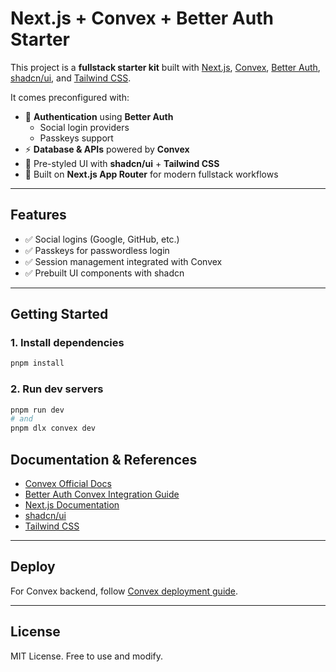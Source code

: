 # Next.js + Convex + Better Auth Starter

This project is a **fullstack starter kit** built with [Next.js](https://nextjs.org), [Convex](https://convex.dev), [Better Auth](https://www.better-auth.com), [shadcn/ui](https://ui.shadcn.com), and [Tailwind CSS](https://tailwindcss.com).

It comes preconfigured with:

- 🔑 **Authentication** using **Better Auth**
  - Social login providers
  - Passkeys support
- ⚡ **Database & APIs** powered by **Convex**
- 🎨 Pre-styled UI with **shadcn/ui** + **Tailwind CSS**
- 🚀 Built on **Next.js App Router** for modern fullstack workflows

---

## Features

- ✅ Social logins (Google, GitHub, etc.)
- ✅ Passkeys for passwordless login
- ✅ Session management integrated with Convex
- ✅ Prebuilt UI components with shadcn

---

## Getting Started

### 1. Install dependencies

```bash
pnpm install
```

### 2. Run dev servers

```bash
pnpm run dev
# and
pnpm dlx convex dev
```

## Documentation & References

- [Convex Official Docs](https://docs.convex.dev)
- [Better Auth Convex Integration Guide](https://www.better-auth.com/docs/integrations/convex)
- [Next.js Documentation](https://nextjs.org/docs)
- [shadcn/ui](https://ui.shadcn.com)
- [Tailwind CSS](https://tailwindcss.com)

---

## Deploy

For Convex backend, follow [Convex deployment guide](https://docs.convex.dev/production/deployment).

---

## License

MIT License. Free to use and modify.
